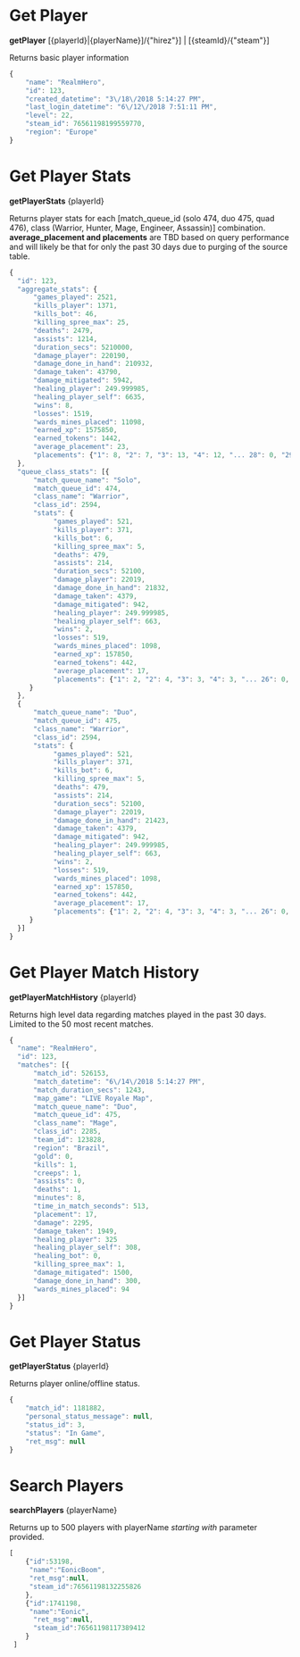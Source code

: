 # Get Player 
**getPlayer** [{playerId}|{playerName}]/{"hirez"}]  | [{steamId}/{"steam"}]

Returns basic player information

```js
{
    "name": "RealmHero",
    "id": 123,
    "created_datetime": "3\/18\/2018 5:14:27 PM",
    "last_login_datetime": "6\/12\/2018 7:51:11 PM",      
    "level": 22,
    "steam_id": 76561198199559770,
    "region": "Europe"
}
```

# Get Player Stats
**getPlayerStats** {playerId}

Returns player stats for each [match_queue_id (solo 474, duo 475, quad 476), class (Warrior, Hunter, Mage, Engineer, Assassin)] combination. 
<b>average_placement and placements</b> are TBD based on query performance and will likely be that for only the past 30 days due to purging of the source table.

```js
{      
  "id": 123,
  "aggregate_stats": {         
      "games_played": 2521,
      "kills_player": 1371,
      "kills_bot": 46,
      "killing_spree_max": 25,
      "deaths": 2479,
      "assists": 1214,
      "duration_secs": 5210000,
      "damage_player": 220190,
      "damage_done_in_hand": 210932,
      "damage_taken": 43790,
      "damage_mitigated": 5942,
      "healing_player": 249.999985,
      "healing_player_self": 6635,
      "wins": 8,
      "losses": 1519,
      "wards_mines_placed": 11098,
      "earned_xp": 1575850,
      "earned_tokens": 1442,
      "average_placement": 23,
      "placements": {"1": 8, "2": 7, "3": 13, "4": 12, "... 28": 0, "29": 3}
  },
  "queue_class_stats": [{
      "match_queue_name": "Solo",
      "match_queue_id": 474,
      "class_name": "Warrior",
      "class_id": 2594,
      "stats": {
           "games_played": 521,
           "kills_player": 371,
           "kills_bot": 6,
           "killing_spree_max": 5,
           "deaths": 479,
           "assists": 214,
           "duration_secs": 52100,
           "damage_player": 22019,
           "damage_done_in_hand": 21832,
           "damage_taken": 4379,
           "damage_mitigated": 942,
           "healing_player": 249.999985,
           "healing_player_self": 663,
           "wins": 2,
           "losses": 519,
           "wards_mines_placed": 1098,
           "earned_xp": 157850,
           "earned_tokens": 442,
           "average_placement": 17,
           "placements": {"1": 2, "2": 4, "3": 3, "4": 3, "... 26": 0, "27": 1}
     }
  },
  {
      "match_queue_name": "Duo",
      "match_queue_id": 475,
      "class_name": "Warrior",
      "class_id": 2594,
      "stats": {
           "games_played": 521,
           "kills_player": 371,
           "kills_bot": 6,
           "killing_spree_max": 5,
           "deaths": 479,
           "assists": 214,
           "duration_secs": 52100,
           "damage_player": 22019,
           "damage_done_in_hand": 21423,
           "damage_taken": 4379,
           "damage_mitigated": 942,
           "healing_player": 249.999985,
           "healing_player_self": 663,
           "wins": 2,
           "losses": 519,
           "wards_mines_placed": 1098,
           "earned_xp": 157850,
           "earned_tokens": 442,
           "average_placement": 17,
           "placements": {"1": 2, "2": 4, "3": 3, "4": 3, "... 26": 0, "27": 1}
     }
  }]        
}
```

# Get Player Match History
**getPlayerMatchHistory** {playerId}

Returns high level data regarding matches played in the past 30 days.  Limited to the 50 most recent matches.

```js
{
  "name": "RealmHero",
  "id": 123,
  "matches": [{
      "match_id": 526153,
      "match_datetime": "6\/14\/2018 5:14:27 PM",
      "match_duration_secs": 1243,
      "map_game": "LIVE Royale Map",
      "match_queue_name": "Duo",
      "match_queue_id": 475,
      "class_name": "Mage",
      "class_id": 2285,
      "team_id": 123828,
      "region": "Brazil",
      "gold": 0,
      "kills": 1,
      "creeps": 1,
      "assists": 0,
      "deaths": 1,
      "minutes": 8,
      "time_in_match_seconds": 513,
      "placement": 17,
      "damage": 2295,
      "damage_taken": 1949,
      "healing_player": 325
      "healing_player_self": 308,
      "healing_bot": 0,          
      "killing_spree_max": 1,
      "damage_mitigated": 1500,
      "damage_done_in_hand": 300,          
      "wards_mines_placed": 94          
  }]     
}
```

# Get Player Status
**getPlayerStatus** {playerId}

Returns player online/offline status.

```js
{
    "match_id": 1181882,
    "personal_status_message": null,
    "status_id": 3,
    "status": "In Game",          
    "ret_msg": null
}
```

# Search Players
**searchPlayers** {playerName}

Returns up to 500 players with playerName <i>starting with</i> parameter provided.

```js
[
    {"id":53198,
     "name":"EonicBoom",
     "ret_msg":null,
     "steam_id":76561198132255826
    },
    {"id":1741198,
     "name":"Eonic",
      "ret_msg":null,
      "steam_id":76561198117389412
    }
 ]
```

